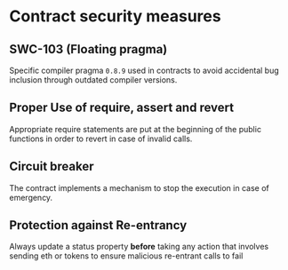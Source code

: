 # Contract security measures

## SWC-103 (Floating pragma)

Specific compiler pragma `0.8.9` used in contracts to avoid accidental bug inclusion through outdated compiler versions.

## Proper Use of require, assert and revert

Appropriate require statements are put at the beginning of the public functions in order to revert in case of invalid calls.

## Circuit breaker

The contract implements a mechanism to stop the execution in case of emergency.

## Protection against Re-entrancy

Always update a status property **before** taking any action that involves sending eth or tokens to ensure malicious re-entrant calls to fail